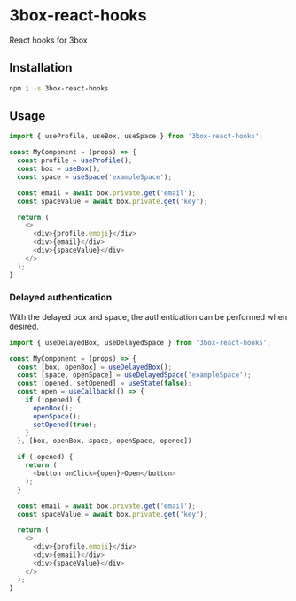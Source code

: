 # 3box-react-hooks
React hooks for 3box

## Installation
```sh
npm i -s 3box-react-hooks
```

## Usage
```javascript
import { useProfile, useBox, useSpace } from '3box-react-hooks';

const MyComponent = (props) => {
  const profile = useProfile();
  const box = useBox();
  const space = useSpace('exampleSpace');

  const email = await box.private.get('email');
  const spaceValue = await box.private.get('key');

  return (
    <>
      <div>{profile.emoji}</div>
      <div>{email}</div>
      <div>{spaceValue}</div>
    </>
  );
}
```

### Delayed authentication
With the delayed box and space, the authentication can be performed when desired.

```javascript
import { useDelayedBox, useDelayedSpace } from '3box-react-hooks';

const MyComponent = (props) => {
  const [box, openBox] = useDelayedBox();
  const [space, openSpace] = useDelayedSpace('exampleSpace');
  const [opened, setOpened] = useState(false);
  const open = useCallback(() => {
    if (!opened) {
      openBox();
      openSpace();
      setOpened(true);
    }
  }, [box, openBox, space, openSpace, opened])

  if (!opened) {
    return (
      <button onClick={open}>Open</button>
    );
  }

  const email = await box.private.get('email');
  const spaceValue = await box.private.get('key');

  return (
    <>
      <div>{profile.emoji}</div>
      <div>{email}</div>
      <div>{spaceValue}</div>
    </>
  );
}
```

